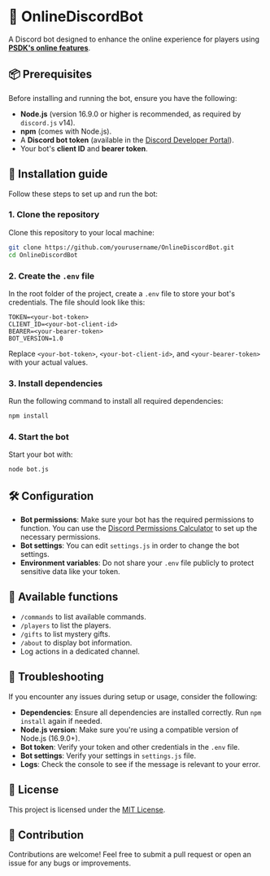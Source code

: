 # 🤖 OnlineDiscordBot
A Discord bot designed to enhance the online experience for players using **[PSDK's online features](https://github.com/PokemonWorkshop/OnlineServer)**.

## 📦 Prerequisites
Before installing and running the bot, ensure you have the following:

- **Node.js** (version 16.9.0 or higher is recommended, as required by `discord.js` v14).
- **npm** (comes with Node.js).
- A **Discord bot token** (available in the [Discord Developer Portal](https://discord.com/developers/applications)).
- Your bot's **client ID** and **bearer token**.

## 🚀 Installation guide
Follow these steps to set up and run the bot:

### 1. Clone the repository
Clone this repository to your local machine:
```bash
git clone https://github.com/yourusername/OnlineDiscordBot.git
cd OnlineDiscordBot
```

### 2. Create the `.env` file
In the root folder of the project, create a `.env` file to store your bot's credentials. The file should look like this:

```plaintext
TOKEN=<your-bot-token>
CLIENT_ID=<your-bot-client-id>
BEARER=<your-bearer-token>
BOT_VERSION=1.0
```

Replace `<your-bot-token>`, `<your-bot-client-id>`, and `<your-bearer-token>` with your actual values.

### 3. Install dependencies
Run the following command to install all required dependencies:
```bash
npm install
```

### 4. Start the bot
Start your bot with:
```bash
node bot.js
```

## 🛠️ Configuration
- **Bot permissions**: Make sure your bot has the required permissions to function. You can use the [Discord Permissions Calculator](https://discordapi.com/permissions.html) to set up the necessary permissions.
- **Bot settings**: You can edit `settings.js` in order to change the bot settings.
- **Environment variables**: Do not share your `.env` file publicly to protect sensitive data like your token.

## 🔧 Available functions
- `/commands` to list available commands.
- `/players` to list the players.
- `/gifts` to list mystery gifts.
- `/about` to display bot information.
- Log actions in a dedicated channel.

## 🧐 Troubleshooting
If you encounter any issues during setup or usage, consider the following:

- **Dependencies**: Ensure all dependencies are installed correctly. Run `npm install` again if needed.
- **Node.js version**: Make sure you're using a compatible version of Node.js (16.9.0+).
- **Bot token**: Verify your token and other credentials in the `.env` file.
- **Bot settings**: Verify your settings in `settings.js` file.
- **Logs**: Check the console to see if the message is relevant to your error.

## 📜 License
This project is licensed under the [MIT License](LICENSE).

## 🙌 Contribution
Contributions are welcome! Feel free to submit a pull request or open an issue for any bugs or improvements.
